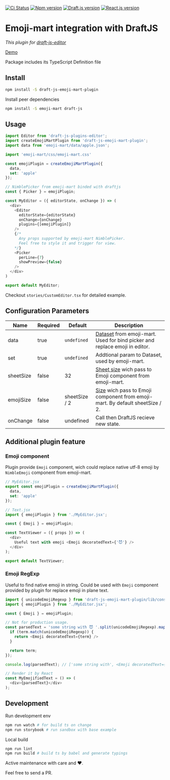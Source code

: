 [![Ci Status](https://github.com/zamarawka/draft-js-emoji-mart-plugin/workflows/CI/badge.svg)](https://github.com/zamarawka/draft-js-emoji-mart-plugin/actions)
[![Npm version](https://img.shields.io/npm/v/draft-js-emoji-mart-plugin?style=flat&logo=npm)](https://www.npmjs.com/package/draft-js-emoji-mart-plugin)
[![Draft.js version](https://img.shields.io/npm/dependency-version/draft-js-emoji-mart-plugin/peer/draft-js.svg?style=flat)](https://draftjs.org)
[![React.js version](https://img.shields.io/npm/dependency-version/draft-js-emoji-mart-plugin/peer/react.svg?style=flat&logo=react)](https://reactjs.org)

# Emoji-mart integration with DraftJS

*This plugin for [draft-js-editor](https://www.npmjs.com/package/draft-js-plugins-editor)*

[Demo](https://zamarawka.github.io/draft-js-emoji-mart-plugin/)

Package includes its TypeScript Definition file

## Install

```sh
npm install -S draft-js-emoji-mart-plugin
```

Install peer dependencies

```sh
npm install -S emoji-mart draft-js
```

## Usage

```js
import Editor from 'draft-js-plugins-editor';
import createEmojiMartPlugin from 'draft-js-emoji-mart-plugin';
import data from 'emoji-mart/data/apple.json';

import 'emoji-mart/css/emoji-mart.css'

const emojiPlugin = createEmojiMartPlugin({
  data,
  set: 'apple'
});

// NimblePicker from emoji-mart binded with draftjs
const { Picker } = emojiPlugin;

const MyEditor = ({ editorState, onChange }) => (
  <div>
    <Editor
      editorState={editorState}
      onChange={onChange}
      plugins={[emojiPlugin]}
    />
    {/*
      Any props supported by emoji-mart NimblePicker.
      Feel free to style it and trigger for view.
    */}
    <Picker
      perLine={7}
      showPreview={false}
    />
  </div>
)

export default MyEditor;
```

Checkout `stories/CustomEditor.tsx` for detailed example.

## Configuration Parameters

| Name | Required | Default | Description |
| ---- | -------- | ------- | ----------- |
| data | true | `undefined` | [Dataset](https://github.com/missive/emoji-mart/blob/master/README.md#datasets) from emoji-mart. Used for bind picker and replace emoji in editor. |
| set | true | `undefined` | Addtional param to Dataset, used by emoji-mart. |
| sheetSize | false | 32 | [Sheet size](https://github.com/missive/emoji-mart#sheet-sizes) wich pass to Emoji component from emoji-mart. |
| emojiSize | false | sheetSize / 2 | [Size](https://github.com/missive/emoji-mart/blob/master/README.md#emoji) wich pass to Emoji component from emoji-mart. By default sheetSize / 2. |
| onChange | false | undefined | Call then DraftJS recieve new state. |

## Additional plugin feature

### Emoji component

Plugin provide `Emoji` component, wich could replace native utf-8 emoji by `NimbleEmoji` component from emoji-mart.

```js
// MyEditor.jsx
export const emojiPlugin = createEmojiMartPlugin({
  data,
  set: 'apple'
});

// Text.jsx
import { emojiPlugin } from './MyEditor.jsx';

const { Emoji } = emojiPlugin;

const TextViewer = ({ props }) => (
  <div>
    Useful text with emoji <Emoji decoratedText={'😈'} />
  </div>
);

export default TextViewer;
```

### Emoji RegExp

Useful to find native emoji in string. Could be used with `Emoji` component provided by plugin for replace emoji in plane text.

```js
import { unicodeEmojiRegexp } from 'draft-js-emoji-mart-plugin/lib/constants';
import { emojiPlugin } from './MyEditor.jsx';

const { Emoji } = emojiPlugin;

// Not for production usage.
const parsedText = 'some string with 😈 '.split(unicodeEmojiRegexp).map(term => {
  if (term.match(unicodeEmojiRegexp)) {
    return <Emoji decoratedText={term} />
  }

  return term;
});

console.log(parsedText); // ['some string with', <Emoji decoratedText={'😈'}>]

// Render it by React
const MyEmojifiedText = () => (
  <div>{parsedText}</div>
);
```

## Development

Run development env

```sh
npm run watch # for build ts on change
npm run storybook # run sandbox with base example
```

Local build

```sh
npm run lint
npm run build # build ts by babel and generate typings
```

Active maintenance with care and ❤️.

Feel free to send a PR.
